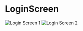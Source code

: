 # LoginScreen


![Login Screen 1](https://user-images.githubusercontent.com/52322066/67159440-621e2c80-f362-11e9-863f-a48ff465aebc.png)
![Login Screen 2](https://user-images.githubusercontent.com/52322066/67160749-94835600-f371-11e9-9bdf-8e6ce582ef1a.png)

